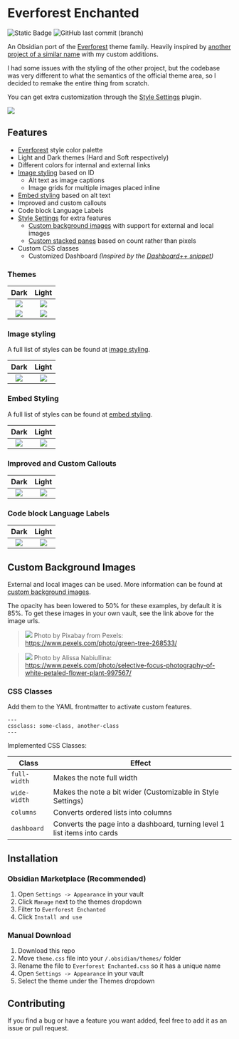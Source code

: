 # Everforest Enchanted

![Static Badge](https://img.shields.io/badge/Downloads-4221-7c3aed?style=plastic&logo=obsidian)
![GitHub last commit (branch)](https://img.shields.io/github/last-commit/FireIsGood/obsidian-everforest-enchanted/main?style=plastic)

An Obsidian port of the [Everforest](https://github.com/sainnhe/everforest) theme family. Heavily inspired by [another project of a similar name](https://github.com/0xGlitchbyte/obsidian_everforest) with my custom additions.

I had some issues with the styling of the other project, but the codebase was very different to what the semantics of the official theme area, so I decided to remake the entire thing from scratch.

You can get extra customization through the [Style Settings](https://github.com/mgmeyers/obsidian-style-settings) plugin.

![](asssets/theme%20screenshots.png)

## Features

- [Everforest](https://github.com/sainnhe/everforest) style color palette
- Light and Dark themes (Hard and Soft respectively)
- Different colors for internal and external links
- [Image styling](image_styling.md) based on ID
  - Alt text as image captions
  - Image grids for multiple images placed inline
- [Embed styling](embed_styling.md) based on alt text
- Improved and custom callouts
- Code block Language Labels
- [Style Settings](https://github.com/mgmeyers/obsidian-style-settings) for extra features
  - [Custom background images](custom_background_image.md) with support for external and local images
  - [Custom stacked panes](custom_stacked_panes.md) based on count rather than pixels
- Custom CSS classes
  - Customized Dashboard *(Inspired by the [Dashboard++ snippet](https://github.com/TfTHacker/DashboardPlusPlus))*

### Themes

|                 Dark                  |                 Light                  |
| :-----------------------------------: | :------------------------------------: |
|     ![](asssets/theme%20dark.png)     |     ![](asssets/theme%20light.png)     |
| ![](asssets/theme%20dark%20image.png) | ![](asssets/theme%20light%20image.png) |

### Image styling

A full list of styles can be found at [image styling](image_styling.md).

|              Dark              |              Light              |
| :----------------------------: | :-----------------------------: |
| ![](asssets/images%20dark.png) | ![](asssets/images%20light.png) |

### Embed Styling

A full list of styles can be found at [embed styling](embed_styling.md).

|              Dark              |              Light              |
| :----------------------------: | :-----------------------------: |
| ![](asssets/embeds%20dark.png) | ![](asssets/embeds%20light.png) |

### Improved and Custom Callouts

|               Dark               |               Light               |
| :------------------------------: | :-------------------------------: |
| ![](asssets/callouts%20dark.png) | ![](asssets/callouts%20light.png) |

### Code block Language Labels

|                Dark                |                Light                |
| :--------------------------------: | :---------------------------------: |
| ![](asssets/codeblocks%20dark.png) | ![](asssets/codeblocks%20light.png) |

## Custom Background Images

External and local images can be used. More information can be found at [custom background images](custom_background_image.md).

The opacity has been lowered to 50% for these examples, by default it is 85%. To get these images in your own vault, see the link above for the image urls.

> ![](asssets/theme%20dark%20image.png)
> Photo by Pixabay from Pexels: <https://www.pexels.com/photo/green-tree-268533/>
<!-- markdownlint-disable-next-line no-blanks-blockquote -->

> ![](asssets/theme%20light%20image.png)
> Photo by Alissa Nabiullina: <https://www.pexels.com/photo/selective-focus-photography-of-white-petaled-flower-plant-997567/>

### CSS Classes

Add them to the YAML frontmatter to activate custom features.

<!-- markdownlint-disable-next-line fenced-code-language -->
```
---
cssclass: some-class, another-class
---
```

Implemented CSS Classes:

| Class        | Effect                                                                    |
| ------------ | ------------------------------------------------------------------------- |
| `full-width` | Makes the note full width                                                 |
| `wide-width` | Makes the note a bit wider (Customizable in Style Settings)               |
| `columns`    | Converts ordered lists into columns                                       |
| `dashboard`  | Converts the page into a dashboard, turning level 1 list items into cards |

## Installation

### Obsidian Marketplace (Recommended)

1. Open `Settings -> Appearance` in your vault
2. Click `Manage` next to the themes dropdown
3. Filter to `Everforest Enchanted`
4. Click `Install and use`

### Manual Download

1. Download this repo
2. Move `theme.css` file into your `/.obsidian/themes/` folder
3. Rename the file to `Everforest Enchanted.css` so it has a unique name
4. Open `Settings -> Appearance` in your vault
5. Select the theme under the Themes dropdown

## Contributing

If you find a bug or have a feature you want added, feel free to add it as an issue or pull request.

